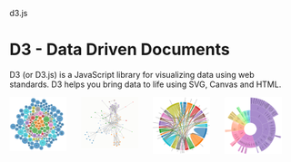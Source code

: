 d3.js

# D3 - Data Driven Documents

D3 (or D3.js) is a JavaScript library for visualizing data using web standards. D3 helps you bring data to life using SVG, Canvas and HTML.

<img src="./images/d3/example-5.png" style="width:20%; float: left;">

<img src="./images/d3/example-1.png" style="display:block;width:20%; float: left;margin-left:5%;">

<img src="./images/d3/example-2.png" style="width:20%; margin-left:5%;float: left;">

<img src="./images/d3/example-3.png" style="width:20%; margin-left:5%;float: left;">


